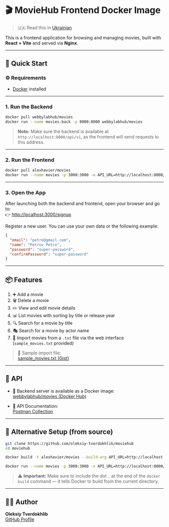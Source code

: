 # 🎬 MovieHub Frontend Docker Image

> 🇺🇦 Read this in [Ukrainian](README_UA.md)

This is a frontend application for browsing and managing movies, built with **React + Vite** and served via **Nginx**.

---

## 🚀 Quick Start

### ⚙️ Requirements

- [Docker](https://www.docker.com/) installed

---

### 1. Run the Backend

```bash
docker pull webbylabhub/movies
docker run --name movies-back -p 8000:8000 webbylabhub/movies
```

> **Note:** Make sure the backend is available at `http://localhost:8000/api/v1`, as the frontend will send requests to this address.

---

### 2. Run the Frontend

```bash
docker pull alexhavier/movies
docker run --name movies -p 3000:3000 -e API_URL=http://localhost:8000/api/v1 alexhavier/movies
```

---

### 3. Open the App

After launching both the backend and frontend, open your browser and go to:  
👉 [http://localhost:3000/signup](http://localhost:3000/signup)

Register a new user. You can use your own data or the following example:

```json
{
  "email": "petro@gmail.com",
  "name": "Petrov Petro",
  "password": "super-password",
  "confirmPassword": "super-password"
}
```

---

## 📦 Features

1. ➕ Add a movie  
2. 🗑️ Delete a movie  
3. ✏️ View and edit movie details  
4. 📊 List movies with sorting by title or release year  
5. 🔍 Search for a movie by title  
6. 🎭 Search for a movie by actor name  
7. 📁 Import movies from a `.txt` file via the web interface (`sample_movies.txt` provided)

> 📄 Sample import file:  
> [sample_movies.txt (Gist)](https://gist.github.com/k0stik/3028d42973544dd61c3b4ad863378cad)

---

## 📘 API

- 🔧 Backend server is available as a Docker image:  
  [webbylabhub/movies (Docker Hub)](https://hub.docker.com/r/webbylabhub/movies)

- 📑 API Documentation:  
  [Postman Collection](https://documenter.getpostman.com/view/356840/TzkyLeVK)

---

## 🔁 Alternative Setup (from source)

```bash
git clone https://github.com/oleksiy-tverdokhlib/moviehub
cd moviehub

docker build -t alexhavier/movies --build-arg API_URL=http://localhost:8000/api/v1 .

docker run --name movies -p 3000:3000 -e API_URL=http://localhost:8000/api/v1 alexhavier/movies
```

> ⚠️ **Important:** Make sure to include the dot `.` at the end of the `docker build` command — it tells Docker to build from the current directory.

---

## 🧑‍💻 Author

**Oleksiy Tverdokhlib**  
[GitHub Profile](https://github.com/oleksiy-tverdokhlib)
